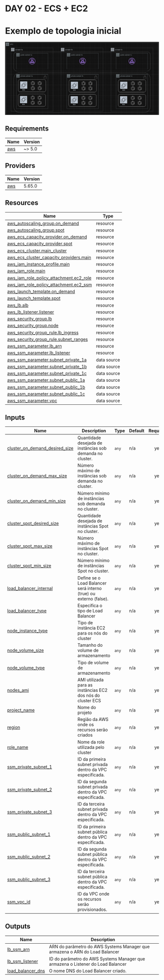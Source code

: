 # DAY 02 - ECS + EC2
# Exemplo de topologia inicial

![Network](/day-02/docs/topologia.png)

<!-- BEGIN_TF_DOCS -->

## Requirements

| Name | Version |
|------|---------|
| <a name="requirement_aws"></a> [aws](#requirement\_aws) | ~> 5.0 |
## Providers

| Name | Version |
|------|---------|
| <a name="provider_aws"></a> [aws](#provider\_aws) | 5.65.0 |
## Resources

| Name | Type |
|------|------|
| [aws_autoscaling_group.on_demand](https://registry.terraform.io/providers/hashicorp/aws/latest/docs/resources/autoscaling_group) | resource |
| [aws_autoscaling_group.spot](https://registry.terraform.io/providers/hashicorp/aws/latest/docs/resources/autoscaling_group) | resource |
| [aws_ecs_capacity_provider.on_demand](https://registry.terraform.io/providers/hashicorp/aws/latest/docs/resources/ecs_capacity_provider) | resource |
| [aws_ecs_capacity_provider.spot](https://registry.terraform.io/providers/hashicorp/aws/latest/docs/resources/ecs_capacity_provider) | resource |
| [aws_ecs_cluster.main_cluster](https://registry.terraform.io/providers/hashicorp/aws/latest/docs/resources/ecs_cluster) | resource |
| [aws_ecs_cluster_capacity_providers.main](https://registry.terraform.io/providers/hashicorp/aws/latest/docs/resources/ecs_cluster_capacity_providers) | resource |
| [aws_iam_instance_profile.main](https://registry.terraform.io/providers/hashicorp/aws/latest/docs/resources/iam_instance_profile) | resource |
| [aws_iam_role.main](https://registry.terraform.io/providers/hashicorp/aws/latest/docs/resources/iam_role) | resource |
| [aws_iam_role_policy_attachment.ec2_role](https://registry.terraform.io/providers/hashicorp/aws/latest/docs/resources/iam_role_policy_attachment) | resource |
| [aws_iam_role_policy_attachment.ec2_ssm](https://registry.terraform.io/providers/hashicorp/aws/latest/docs/resources/iam_role_policy_attachment) | resource |
| [aws_launch_template.on_demand](https://registry.terraform.io/providers/hashicorp/aws/latest/docs/resources/launch_template) | resource |
| [aws_launch_template.spot](https://registry.terraform.io/providers/hashicorp/aws/latest/docs/resources/launch_template) | resource |
| [aws_lb.alb](https://registry.terraform.io/providers/hashicorp/aws/latest/docs/resources/lb) | resource |
| [aws_lb_listener.listener](https://registry.terraform.io/providers/hashicorp/aws/latest/docs/resources/lb_listener) | resource |
| [aws_security_group.lb](https://registry.terraform.io/providers/hashicorp/aws/latest/docs/resources/security_group) | resource |
| [aws_security_group.node](https://registry.terraform.io/providers/hashicorp/aws/latest/docs/resources/security_group) | resource |
| [aws_security_group_rule.lb_ingress](https://registry.terraform.io/providers/hashicorp/aws/latest/docs/resources/security_group_rule) | resource |
| [aws_security_group_rule.subnet_ranges](https://registry.terraform.io/providers/hashicorp/aws/latest/docs/resources/security_group_rule) | resource |
| [aws_ssm_parameter.lb_arn](https://registry.terraform.io/providers/hashicorp/aws/latest/docs/resources/ssm_parameter) | resource |
| [aws_ssm_parameter.lb_listener](https://registry.terraform.io/providers/hashicorp/aws/latest/docs/resources/ssm_parameter) | resource |
| [aws_ssm_parameter.subnet_private_1a](https://registry.terraform.io/providers/hashicorp/aws/latest/docs/data-sources/ssm_parameter) | data source |
| [aws_ssm_parameter.subnet_private_1b](https://registry.terraform.io/providers/hashicorp/aws/latest/docs/data-sources/ssm_parameter) | data source |
| [aws_ssm_parameter.subnet_private_1c](https://registry.terraform.io/providers/hashicorp/aws/latest/docs/data-sources/ssm_parameter) | data source |
| [aws_ssm_parameter.subnet_public_1a](https://registry.terraform.io/providers/hashicorp/aws/latest/docs/data-sources/ssm_parameter) | data source |
| [aws_ssm_parameter.subnet_public_1b](https://registry.terraform.io/providers/hashicorp/aws/latest/docs/data-sources/ssm_parameter) | data source |
| [aws_ssm_parameter.subnet_public_1c](https://registry.terraform.io/providers/hashicorp/aws/latest/docs/data-sources/ssm_parameter) | data source |
| [aws_ssm_parameter.vpc](https://registry.terraform.io/providers/hashicorp/aws/latest/docs/data-sources/ssm_parameter) | data source |
## Inputs

| Name | Description | Type | Default | Required |
|------|-------------|------|---------|:--------:|
| <a name="input_cluster_on_demand_desired_size"></a> [cluster\_on\_demand\_desired\_size](#input\_cluster\_on\_demand\_desired\_size) | Quantidade desejada de instâncias sob demanda no cluster. | `any` | n/a | yes |
| <a name="input_cluster_on_demand_max_size"></a> [cluster\_on\_demand\_max\_size](#input\_cluster\_on\_demand\_max\_size) | Número máximo de instâncias sob demanda no cluster. | `any` | n/a | yes |
| <a name="input_cluster_on_demand_min_size"></a> [cluster\_on\_demand\_min\_size](#input\_cluster\_on\_demand\_min\_size) | Número mínimo de instâncias sob demanda no cluster. | `any` | n/a | yes |
| <a name="input_cluster_spot_desired_size"></a> [cluster\_spot\_desired\_size](#input\_cluster\_spot\_desired\_size) | Quantidade desejada de instâncias Spot no cluster. | `any` | n/a | yes |
| <a name="input_cluster_spot_max_size"></a> [cluster\_spot\_max\_size](#input\_cluster\_spot\_max\_size) | Número máximo de instâncias Spot no cluster. | `any` | n/a | yes |
| <a name="input_cluster_spot_min_size"></a> [cluster\_spot\_min\_size](#input\_cluster\_spot\_min\_size) | Número mínimo de instâncias Spot no cluster. | `any` | n/a | yes |
| <a name="input_load_balancer_internal"></a> [load\_balancer\_internal](#input\_load\_balancer\_internal) | Define se o Load Balancer será interno (true) ou externo (false). | `any` | n/a | yes |
| <a name="input_load_balancer_type"></a> [load\_balancer\_type](#input\_load\_balancer\_type) | Especifica o tipo de Load Balancer | `any` | n/a | yes |
| <a name="input_node_instance_type"></a> [node\_instance\_type](#input\_node\_instance\_type) | Tipo de instância EC2 para os nós do cluster | `any` | n/a | yes |
| <a name="input_node_volume_size"></a> [node\_volume\_size](#input\_node\_volume\_size) | Tamanho do volume de armazenamento | `any` | n/a | yes |
| <a name="input_node_volume_type"></a> [node\_volume\_type](#input\_node\_volume\_type) | Tipo de volume de armazenamento | `any` | n/a | yes |
| <a name="input_nodes_ami"></a> [nodes\_ami](#input\_nodes\_ami) | AMI utilizada para as instâncias EC2 dos nós do cluster ECS | `any` | n/a | yes |
| <a name="input_project_name"></a> [project\_name](#input\_project\_name) | Nome do projeto | `any` | n/a | yes |
| <a name="input_region"></a> [region](#input\_region) | Região da AWS onde os recursos serão criados | `any` | n/a | yes |
| <a name="input_role_name"></a> [role\_name](#input\_role\_name) | Nome da role utilizada pelo cluster | `any` | n/a | yes |
| <a name="input_ssm_private_subnet_1"></a> [ssm\_private\_subnet\_1](#input\_ssm\_private\_subnet\_1) | ID da primeira subnet privada dentro da VPC especificada. | `any` | n/a | yes |
| <a name="input_ssm_private_subnet_2"></a> [ssm\_private\_subnet\_2](#input\_ssm\_private\_subnet\_2) | ID da segunda subnet privada dentro da VPC especificada. | `any` | n/a | yes |
| <a name="input_ssm_private_subnet_3"></a> [ssm\_private\_subnet\_3](#input\_ssm\_private\_subnet\_3) | ID da terceira subnet privada dentro da VPC especificada. | `any` | n/a | yes |
| <a name="input_ssm_public_subnet_1"></a> [ssm\_public\_subnet\_1](#input\_ssm\_public\_subnet\_1) | ID da primeira subnet pública dentro da VPC especificada. | `any` | n/a | yes |
| <a name="input_ssm_public_subnet_2"></a> [ssm\_public\_subnet\_2](#input\_ssm\_public\_subnet\_2) | ID da segunda subnet pública dentro da VPC especificada. | `any` | n/a | yes |
| <a name="input_ssm_public_subnet_3"></a> [ssm\_public\_subnet\_3](#input\_ssm\_public\_subnet\_3) | ID da terceira subnet pública dentro da VPC especificada. | `any` | n/a | yes |
| <a name="input_ssm_vpc_id"></a> [ssm\_vpc\_id](#input\_ssm\_vpc\_id) | ID da VPC onde os recursos serão provisionados. | `any` | n/a | yes |
## Outputs

| Name | Description |
|------|-------------|
| <a name="output_lb_ssm_arn"></a> [lb\_ssm\_arn](#output\_lb\_ssm\_arn) | ARN do parâmetro do AWS Systems Manager que armazena o ARN do Load Balancer |
| <a name="output_lb_ssm_listener"></a> [lb\_ssm\_listener](#output\_lb\_ssm\_listener) | ID do parâmetro do AWS Systems Manager que armazena o Listener do Load Balancer |
| <a name="output_load_balancer_dns"></a> [load\_balancer\_dns](#output\_load\_balancer\_dns) | O nome DNS do Load Balancer criado. |
<!-- END_TF_DOCS -->